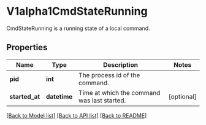 # V1alpha1CmdStateRunning

CmdStateRunning is a running state of a local command.
## Properties
Name | Type | Description | Notes
------------ | ------------- | ------------- | -------------
**pid** | **int** | The process id of the command. | 
**started_at** | **datetime** | Time at which the command was last started. | [optional] 

[[Back to Model list]](../README.md#documentation-for-models) [[Back to API list]](../README.md#documentation-for-api-endpoints) [[Back to README]](../README.md)


